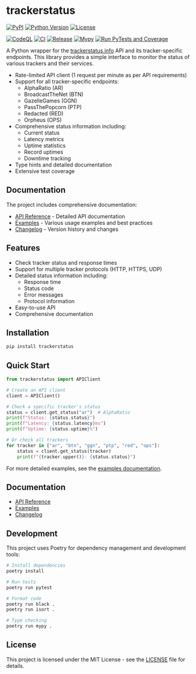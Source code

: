 # trackerstatus
[![PyPI](https://img.shields.io/pypi/v/trackerstatus.svg)](https://pypi.org/project/trackerstatus/)
[![Python Version](https://img.shields.io/pypi/pyversions/trackerstatus.svg)](https://pypi.org/project/trackerstatus/)
[![License](https://img.shields.io/pypi/l/trackerstatus.svg)](https://github.com/mauvehed/trackerstatus/blob/main/LICENSE)

[![CodeQL](https://github.com/mauvehed/trackerstatus/actions/workflows/codeql-analysis.yml/badge.svg)](https://github.com/mauvehed/trackerstatus/actions/workflows/codeql-analysis.yml)
[![CI](https://github.com/mauvehed/trackerstatus/actions/workflows/ci.yml/badge.svg)](https://github.com/mauvehed/trackerstatus/actions/workflows/ci.yml)
[![Release](https://github.com/mauvehed/trackerstatus/actions/workflows/release.yml/badge.svg)](https://github.com/mauvehed/trackerstatus/actions/workflows/release.yml)
[![Mypy](https://github.com/mauvehed/trackerstatus/actions/workflows/mypy-linting.yml/badge.svg)](https://github.com/mauvehed/trackerstatus/actions/workflows/mypy-linting.yml)
[![Run PyTests and Coverage](https://github.com/mauvehed/trackerstatus/actions/workflows/pytests-coverage.yml/badge.svg)](https://github.com/mauvehed/trackerstatus/actions/workflows/pytests-coverage.yml)

A Python wrapper for the [trackerstatus.info](https://trackerstatus.info) API and its tracker-specific endpoints. This library provides a simple interface to monitor the status of various trackers and their services.
- Rate-limited API client (1 request per minute as per API requirements)
- Support for all tracker-specific endpoints:
  - AlphaRatio (AR)
  - BroadcastTheNet (BTN)
  - GazelleGames (GGN)
  - PassThePopcorn (PTP)
  - Redacted (RED)
  - Orpheus (OPS)
- Comprehensive status information including:
  - Current status
  - Latency metrics
  - Uptime statistics
  - Record uptimes
  - Downtime tracking
- Type hints and detailed documentation
- Extensive test coverage

## Documentation

The project includes comprehensive documentation:

- [API Reference](docs/api.md) - Detailed API documentation
- [Examples](docs/EXAMPLES.md) - Various usage examples and best practices
- [Changelog](CHANGELOG.md) - Version history and changes

## Features

- Check tracker status and response times
- Support for multiple tracker protocols (HTTP, HTTPS, UDP)
- Detailed status information including:
  - Response time
  - Status code
  - Error messages
  - Protocol information
- Easy-to-use API
- Comprehensive documentation

## Installation

```bash
pip install trackerstatus
```

## Quick Start

```python
from trackerstatus import APIClient

# Create an API client
client = APIClient()

# Check a specific tracker's status
status = client.get_status("ar")  # AlphaRatio
print(f"Status: {status.status}")
print(f"Latency: {status.latency}ms")
print(f"Uptime: {status.uptime}%")

# Or check all trackers
for tracker in ["ar", "btn", "ggn", "ptp", "red", "ops"]:
    status = client.get_status(tracker)
    print(f"{tracker.upper()}: {status.status}")
```

For more detailed examples, see the [examples documentation](docs/EXAMPLES.md).

## Documentation

- [API Reference](docs/api.md)
- [Examples](EXAMPLES.md)
- [Changelog](CHANGELOG.md)

## Development

This project uses Poetry for dependency management and development tools:

```bash
# Install dependencies
poetry install

# Run tests
poetry run pytest

# Format code
poetry run black .
poetry run isort .

# Type checking
poetry run mypy .
```

## License

This project is licensed under the MIT License - see the [LICENSE](LICENSE) file for details.
